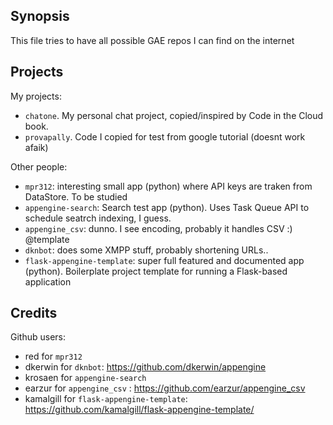 Synopsis
--------

This file tries to have all possible GAE repos I can find on the internet

Projects
--------

My projects:

- `chatone`. My personal chat project, copied/inspired by Code in the Cloud book.
- `provapally`. Code I copied for test from google tutorial (doesnt work afaik)

Other people:

- `mpr312`: interesting small app (python) where API keys are traken from DataStore. To be studied
- `appengine-search`: Search test app (python). Uses Task Queue API to schedule seatrch indexing, I guess.
- `appengine_csv`: dunno. I see encoding, probably it handles CSV :) @template
- `dknbot`: does some XMPP stuff, probably shortening URLs..
- `flask-appengine-template`: super full featured and documented app (python). Boilerplate project template for running a Flask-based application


Credits
-------

Github users:

- red for `mpr312`
- dkerwin for `dknbot`: https://github.com/dkerwin/appengine
- krosaen for `appengine-search`
- earzur for `appengine_csv` : https://github.com/earzur/appengine_csv
- kamalgill for `flask-appengine-template`: https://github.com/kamalgill/flask-appengine-template/
